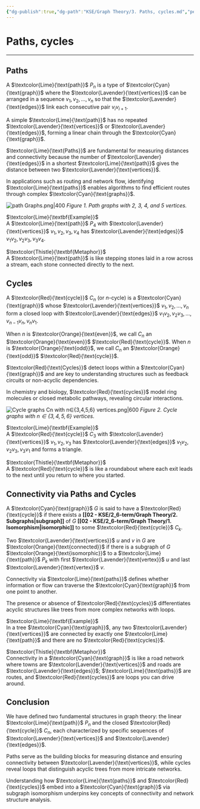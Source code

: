 ```yaml
---
{"dg-publish":true,"dg-path":"KSE/Graph Theory/3. Paths, cycles.md","permalink":"/kse/graph-theory/3-paths-cycles/","tags":["kse","math/graphs"],"created":"2025-05-19T10:35:28.944+03:00","updated":"2025-05-19T10:42:42.576+03:00"}
---
```



# Paths, cycles

---

## Paths

A $\textcolor{Lime}{\text{path}}$ $P_n$ is a type of $\textcolor{Cyan}{\text{graph}}$ where the $\textcolor{Lavender}{\text{vertices}}$ can be arranged in a sequence $v_1, v_2, \dots, v_n$ so that the $\textcolor{Lavender}{\text{edges}}$ link each consecutive pair $v_i v_{i+1}$.

A simple $\textcolor{Lime}{\text{path}}$ has no repeated $\textcolor{Lavender}{\text{vertices}}$ or $\textcolor{Lavender}{\text{edges}}$, forming a linear chain through the $\textcolor{Cyan}{\text{graph}}$.

$\textcolor{Lime}{\text{Paths}}$ are fundamental for measuring distances and connectivity because the number of $\textcolor{Lavender}{\text{edges}}$ in a shortest $\textcolor{Lime}{\text{path}}$ gives the distance between two $\textcolor{Lavender}{\text{vertices}}$.

In applications such as routing and network flow, identifying $\textcolor{Lime}{\text{paths}}$ enables algorithms to find efficient routes through complex $\textcolor{Cyan}{\text{graphs}}$.

![path Graphs.png|400](/img/user/assets/img/path%20Graphs.png)
_Figure 1. Path graphs with 2, 3, 4, and 5 vertices._

$\textcolor{Lime}{\textbf{Example}}$  
A $\textcolor{Lime}{\text{path}}$ $P_4$ with $\textcolor{Lavender}{\text{vertices}}$ $v_1, v_2, v_3, v_4$ has $\textcolor{Lavender}{\text{edges}}$ $v_1v_2, v_2v_3, v_3v_4$.

$\textcolor{Thistle}{\textbf{Metaphor}}$  
A $\textcolor{Lime}{\text{path}}$ is like stepping stones laid in a row across a stream, each stone connected directly to the next.

## Cycles

A $\textcolor{Red}{\text{cycle}}$ $C_n$ (or $n$-cycle) is a $\textcolor{Cyan}{\text{graph}}$ whose $\textcolor{Lavender}{\text{vertices}}$ $v_1, v_2, \dots, v_n$ form a closed loop with $\textcolor{Lavender}{\text{edges}}$ $v_1v_2, v_2v_3, \dots, v_{n-1}v_n, v_nv_1$.

When $n$ is $\textcolor{Orange}{\text{even}}$, we call $C_n$ an $\textcolor{Orange}{\text{even}}$ $\textcolor{Red}{\text{cycle}}$. When $n$ is $\textcolor{Orange}{\text{odd}}$, we call $C_n$ an $\textcolor{Orange}{\text{odd}}$ $\textcolor{Red}{\text{cycle}}$.

$\textcolor{Red}{\text{Cycles}}$ detect loops within a $\textcolor{Cyan}{\text{graph}}$ and are key to understanding structures such as feedback circuits or non-acyclic dependencies.

In chemistry and biology, $\textcolor{Red}{\text{cycles}}$ model ring molecules or closed metabolic pathways, revealing circular interactions.

![Cycle graphs Cn with n∈{3,4,5,6} vertices.png|600](/img/user/assets/img/Cycle%20graphs%20Cn%20with%20n%E2%88%88%7B3,4,5,6%7D%20vertices.png)
_Figure 2. Cycle graphs with $n\in\{3,4,5,6\}$ vertices._

$\textcolor{Lime}{\textbf{Example}}$  
A $\textcolor{Red}{\text{cycle}}$ $C_3$ with $\textcolor{Lavender}{\text{vertices}}$ $v_1, v_2, v_3$ has $\textcolor{Lavender}{\text{edges}}$ $v_1v_2, v_2v_3, v_3v_1$ and forms a triangle.

$\textcolor{Thistle}{\textbf{Metaphor}}$  
A $\textcolor{Red}{\text{cycle}}$ is like a roundabout where each exit leads to the next until you return to where you started.

## Connectivity via Paths and Cycles

A $\textcolor{Cyan}{\text{graph}}$ $G$ is said to have a $\textcolor{Red}{\text{cycle}}$ if there exists a **[[02 - KSE/2_6-term/Graph Theory/2. Subgraphs\|subgraph]]** of $G$ **[[02 - KSE/2_6-term/Graph Theory/1. Isomorphism\|isomorphic]]** to some $\textcolor{Red}{\text{cycle}}$ $C_k$.

Two $\textcolor{Lavender}{\text{vertices}}$ $u$ and $v$ in $G$ are $\textcolor{Orange}{\text{connected}}$ if there is a subgraph of $G$ $\textcolor{Orange}{\text{isomorphic}}$ to a $\textcolor{Lime}{\text{path}}$ $P_k$ with first $\textcolor{Lavender}{\text{vertex}}$ $u$ and last $\textcolor{Lavender}{\text{vertex}}$ $v$.

Connectivity via $\textcolor{Lime}{\text{paths}}$ defines whether information or flow can traverse the $\textcolor{Cyan}{\text{graph}}$ from one point to another.

The presence or absence of $\textcolor{Red}{\text{cycles}}$ differentiates acyclic structures like trees from more complex networks with loops.

$\textcolor{Lime}{\textbf{Example}}$  
In a tree $\textcolor{Cyan}{\text{graph}}$, any two $\textcolor{Lavender}{\text{vertices}}$ are connected by exactly one $\textcolor{Lime}{\text{path}}$ and there are no $\textcolor{Red}{\text{cycles}}$.

$\textcolor{Thistle}{\textbf{Metaphor}}$  
Connectivity in a $\textcolor{Cyan}{\text{graph}}$ is like a road network where towns are $\textcolor{Lavender}{\text{vertices}}$ and roads are $\textcolor{Lavender}{\text{edges}}$; $\textcolor{Lime}{\text{paths}}$ are routes, and $\textcolor{Red}{\text{cycles}}$ are loops you can drive around.

## Conclusion

We have defined two fundamental structures in graph theory: the linear $\textcolor{Lime}{\text{path}}$ $P_n$ and the closed $\textcolor{Red}{\text{cycle}}$ $C_n$, each characterized by specific sequences of $\textcolor{Lavender}{\text{vertices}}$ and $\textcolor{Lavender}{\text{edges}}$.

Paths serve as the building blocks for measuring distance and ensuring connectivity between $\textcolor{Lavender}{\text{vertices}}$, while cycles reveal loops that distinguish acyclic trees from more intricate networks.

Understanding how $\textcolor{Lime}{\text{paths}}$ and $\textcolor{Red}{\text{cycles}}$ embed into a $\textcolor{Cyan}{\text{graph}}$ via subgraph isomorphism underpins key concepts of connectivity and network structure analysis.
